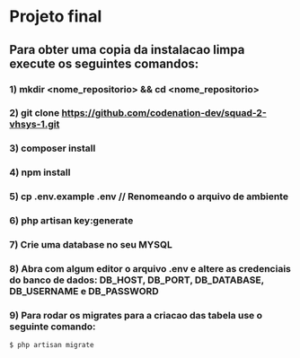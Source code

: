 # Projeto final

##  Para obter uma copia da instalacao limpa execute os seguintes comandos:

### 1) mkdir <nome_repositorio> && cd <nome_repositorio>
### 2) git clone https://github.com/codenation-dev/squad-2-vhsys-1.git 
### 3) composer install
### 4) npm install  
### 5) cp .env.example .env    // Renomeando o arquivo de ambiente 
### 6) php artisan key:generate
### 7) Crie uma database no seu MYSQL
### 8) Abra com algum editor o arquivo .env e altere as credenciais do banco de dados: DB_HOST, DB_PORT, DB_DATABASE, DB_USERNAME e DB_PASSWORD
### 9) Para rodar os migrates para a criacao das tabela use o seguinte comando:
    $ php artisan migrate
   
